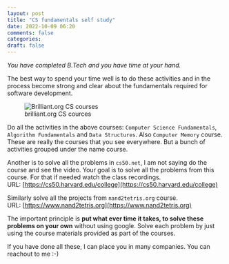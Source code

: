 ```yaml
---
layout: post
title: "CS fundamentals self study"
date: 2022-10-09 06:20
comments: false
categories:
draft: false
---
```


_You have completed B.Tech and you have time at your hand._

The best way to spend your time well is to do these activities and in the process become strong and clear about the fundamentals required for software development.  

<figure>
  <img src="{{ site.url }}/assets/brilliant-cs.png" alt="Brilliant.org CS courses">
  <figcaption>
    brilliant.org CS cources
  </figcaption>
</figure>

Do all the activities in the above courses: `Computer Science Fundamentals`, `Algorithm Fundamentals` and `Data Structures`. Also `Computer Memory` course. These are really the courses that you see everywhere. But a bunch of activities grouped under the name course.  

Another is to solve all the problems in `cs50.net`, I am not saying do the course and see the video. Your goal is to solve all the problems from this course. For that if needed watch the class recordings.  
URL: [https://cs50.harvard.edu/college](https://cs50.harvard.edu/college)  

Similarly solve all the projects from `nand2tetris.org` course.  
URL: [https://www.nand2tetris.org](https://www.nand2tetris.org)  

The important principle is **put what ever time it takes, to solve these problems on your own** without using google. Solve each problem by just using the course materials provided as part of the courses.  

If you have done all these, I can place you in many companies. You can reachout to me :-)